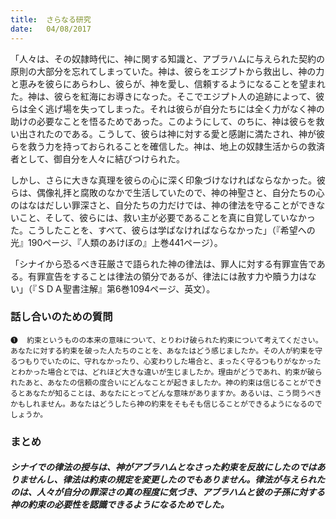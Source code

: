 ```yaml
---
title:  さらなる研究
date:   04/08/2017
---
```


「人々は、その奴隷時代に、神に関する知識と、アブラハムに与えられた契約の原則の大部分を忘れてしまっていた。神は、彼らをエジプトから救出し、神の力と恵みを彼らにあらわし、彼らが、神を愛し、信頼するようになることを望まれた。神は、彼らを紅海にお導きになった。そこでエジプト人の追跡によって、彼らは全く逃げ場を失ってしまった。それは彼らが自分たちには全く力がなく神の助けの必要なことを悟るためであった。このようにして、のちに、神は彼らを救い出されたのである。こうして、彼らは神に対する愛と感謝に満たされ、神が彼らを救う力を持っておられることを確信した。神は、地上の奴隷生活からの救済者として、御自分を人々に結びつけられた。

しかし、さらに大きな真理を彼らの心に深く印象づけなければならなかった。彼らは、偶像礼拝と腐敗のなかで生活していたので、神の神聖さと、自分たちの心のはなはだしい罪深さと、自分たちの力だけでは、神の律法を守ることができないこと、そして、彼らには、救い主が必要であることを真に自覚していなかった。こうしたことを、すべて、彼らは学ばなければならなかった」（『希望への光』190ページ、『人類のあけぼの』上巻441ページ）。

「シナイから恐るべき荘厳さで語られた神の律法は、罪人に対する有罪宣告である。有罪宣告をすることは律法の領分であるが、律法には赦す力や贖う力はない」（『ＳＤＡ聖書注解』第6巻1094ページ、英文）。

### 話し合いのための質問

`❶	約束というものの本来の意味について、とりわけ破られた約束について考えてください。あなたに対する約束を破った人たちのことを、あなたはどう感じましたか。その人が約束を守るつもりでいたのに、守れなかったり、心変わりした場合と、まったく守るつもりがなかったとわかった場合とでは、どれほど大きな違いが生じましたか。理由がどうであれ、約束が破られたあと、あなたの信頼の度合いにどんなことが起きましたか。神の約束は信じることができるとあなたが知ることは、あなたにとってどんな意味がありますか。あるいは、こう問うべきかもしれません。あなたはどうしたら神の約束をそもそも信じることができるようになるのでしょうか。`

### まとめ

##### シナイでの律法の授与は、神がアブラハムとなさった約束を反故にしたのではありませんし、律法は約束の規定を変更したのでもありません。律法が与えられたのは、人々が自分の罪深さの真の程度に気づき、アブラハムと彼の子孫に対する神の約束の必要性を認識できるようになるためでした。
